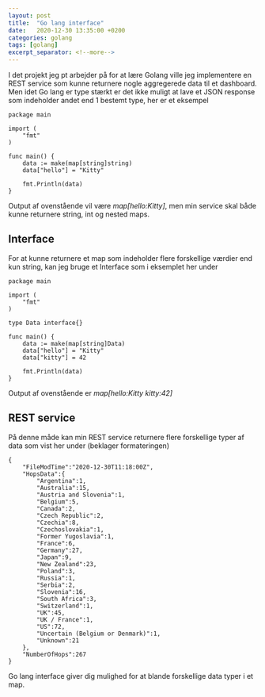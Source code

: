 ```yaml
---
layout: post
title:  "Go lang interface"
date:   2020-12-30 13:35:00 +0200
categories: golang
tags: [golang]
excerpt_separator: <!--more-->
---
```

I det projekt jeg pt arbejder på for at lære Golang ville jeg implementere en REST service som kunne returnere nogle aggregerede data til et dashboard.<!--more-->
Men idet Go lang er type stærkt er det ikke muligt at lave et JSON response som indeholder andet end 1 bestemt type, her er et eksempel
```
package main

import (
	"fmt"
)

func main() {
	data := make(map[string]string)
	data["hello"] = "Kitty"

	fmt.Println(data)
}
```
Output af ovenstående vil være *map[hello:Kitty]*, men min service skal både kunne returnere string, int og nested maps.

## Interface
For at kunne returnere et map som indeholder flere forskellige værdier end kun string, kan jeg bruge et Interface som i eksemplet her under
```
package main

import (
	"fmt"
)

type Data interface{}

func main() {
	data := make(map[string]Data)
	data["hello"] = "Kitty"
	data["kitty"] = 42

	fmt.Println(data)
}
```
Output af ovenstående er *map[hello:Kitty kitty:42]*
## REST service
På denne måde kan min REST service returnere flere forskellige typer af data som vist her under (beklager formateringen)

```
{
	"FileModTime":"2020-12-30T11:18:00Z",
	"HopsData":{
		"Argentina":1,
		"Australia":15,
		"Austria and Slovenia":1,
		"Belgium":5,
		"Canada":2,
		"Czech Republic":2,
		"Czechia":8,
		"Czechoslovakia":1,
		"Former Yugoslavia":1,
		"France":6,
		"Germany":27,
		"Japan":9,
		"New Zealand":23,
		"Poland":3,
		"Russia":1,
		"Serbia":2,
		"Slovenia":16,
		"South Africa":3,
		"Switzerland":1,
		"UK":45,
		"UK / France":1,
		"US":72,
		"Uncertain (Belgium or Denmark)":1,
		"Unknown":21
	},
	"NumberOfHops":267
}
```

Go lang interface giver dig mulighed for at blande forskellige data typer i et map.
